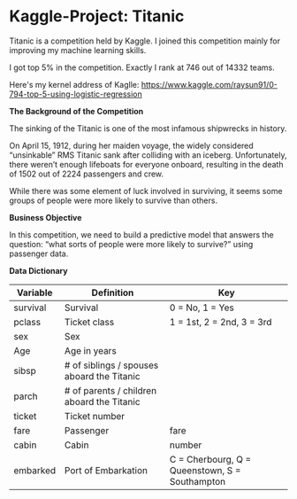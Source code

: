 # Kaggle-Project: Titanic

Titanic is a competition held by Kaggle. I joined this competition mainly for improving my machine learning skills.

I got top 5% in the competition. Exactly I rank at 746 out of 14332 teams. 

Here's my kernel address of Kaglle: https://www.kaggle.com/raysun91/0-794-top-5-using-logistic-regression


**The Background of the Competition**

The sinking of the Titanic is one of the most infamous shipwrecks in history.

On April 15, 1912, during her maiden voyage, the widely considered “unsinkable” RMS Titanic sank after colliding with an iceberg. Unfortunately, there weren’t enough lifeboats for everyone onboard, resulting in the death of 1502 out of 2224 passengers and crew.

While there was some element of luck involved in surviving, it seems some groups of people were more likely to survive than others.


**Business Objective**

In this competition, we need to build a predictive model that answers the question: “what sorts of people were more likely to survive?” using passenger data.


**Data Dictionary**

|Variable|	Definition|	Key|
|--------|---------|---------|
|survival|Survival|	0 = No, 1 = Yes|
|pclass|Ticket class|	1 = 1st, 2 = 2nd, 3 = 3rd|
|sex|	Sex||	
|Age|Age in years||
|sibsp|# of siblings / spouses aboard the Titanic||
|parch|	# of parents / children aboard the Titanic||
|ticket|Ticket number	||
|fare|Passenger|fare|	
|cabin|Cabin|number|
|embarked|Port of Embarkation|C = Cherbourg, Q = Queenstown, S = Southampton|
